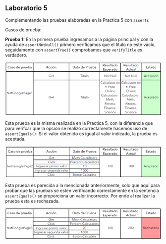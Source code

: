 ## **Laboratorio 5**
Complementando las pruebas elaboradas en la Practica 5 con `asserts`

Casos de prueba:

**Prueba 1:** En la primera prueba ingresamos a la página principal y con la ayuda de `assertNotNull()` primero verificamos que el título no este vacío, seguidamente con `assertTrue()` comprobamos que `verifyTitle` es verdadero.

![pruebas con asserts](Img/testGooglePage1.png)

Esta prueba es la misma realizada en la Practica 5, con la diferencia que para verifcar que la opción se realizó correctamente hacemos uso de `assertEquals()`.
Si el valor obtenido es igual al valor indicado, la prueba es aceptada.

![pruebas con asserts](Img/testGooglePage2.png)

Esta prueba es parecida a la mencionada anteriormente, solo que aquí para probar que las pruebas se esten verificando correctamente en la sentencia `assertEquals()` se proporciona un valor incorrecto. Por ende al realizar la prueba esta es rechazada.

![pruebas con asserts](Img/testGooglePage3.png)